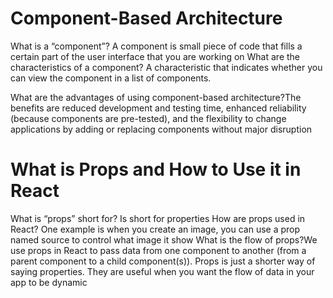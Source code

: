 
# Component-Based Architecture

What is a “component”? A component is small piece of code that fills a certain part of the user interface that you are working on
What are the characteristics of a component?  A characteristic that indicates whether you can view the component in a list of components. 

What are the advantages of using component-based architecture?The benefits are reduced development and testing time, enhanced reliability (because components are pre-tested), and the flexibility to change applications by adding or replacing components without major disruption

# What is Props and How to Use it in React

What is “props” short for? Is short for properties
How are props used in React? One example is  when you create an image, you can use a prop named source to control what image it show
What is the flow of props?We use props in React to pass data from one component to another (from a parent component to a child component(s)). Props is just a shorter way of saying properties. They are useful when you want the flow of data in your app to be dynamic

